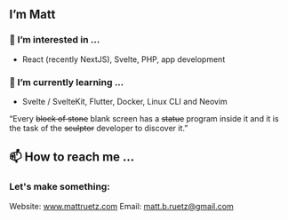 ## I’m Matt
### 👀 I’m interested in ...
- React (recently NextJS), Svelte, PHP, app development

### 🌱 I’m currently learning ...
- Svelte / SvelteKit, Flutter, Docker, Linux CLI and Neovim

“Every ~~block of stone~~ blank screen has a ~~statue~~ program inside it and it is the task of the ~~sculptor~~ developer to discover it.”

## 📫 How to reach me ...
### Let's make something:
Website: www.mattruetz.com
Email: matt.b.ruetz@gmail.com
